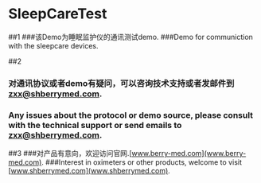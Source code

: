 # SleepCareTest 

##1
###该Demo为睡眠监护仪的通讯测试demo.
###Demo for communiction with the sleepcare devices.

##2
### 对通讯协议或者demo有疑问，可以咨询技术支持或者发邮件到 zxx@shberrymed.com.
### Any issues about the protocol or demo source, please consult with the technical support or send emails to zxx@shberrymed.com.

##3
###对产品有意向，欢迎访问官网.[www.berry-med.com](www.berry-med.com).
###Interest in oximeters or other products, welcome to visit [www.shberrymed.com](www.shberrymed.com).
